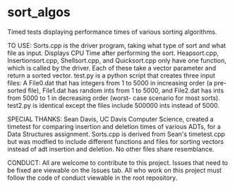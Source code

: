 # sort_algos
Timed tests displaying performance times of various sorting algorithms.

TO USE:
  Sorts.cpp is the driver program, taking what type of sort and what file as input. Displays CPU Time after performing
  the sort. Heapsort.cpp, Insertionsort.cpp, Shellsort.cpp, and Quicksort.cpp only have one function, which is called
  by the driver. Each of these take a vector parameter and return a sorted vector. test.py is a python script that 
  creates three input files: A File0.dat that has integers from 1 to 5000 in increasing order (a pre-sorted file), 
  File1.dat has random ints from 1 to 5000, and File2.dat has ints from 5000 to 1 in decreasing order (worst- case 
  scenario for most sorts). test2.py is identical except the files include 500000 ints instead of 5000. 

SPECIAL THANKS:
  Sean Davis, UC Davis Computer Science, created a timetest for comparing insertion and deletion times of various ADTs,
  for a Data Structures assignment. Sorts.cpp is derived from Sean's timetest.cpp but was modfied to include different
  functions and files for sorting vectors instead of adt insertion and deletion. No other files share resemblance.

CONDUCT:
  All are welcome to contribute to this project. Issues that need to be fixed are viewable on the Issues tab. All who
  work on this project must follow the code of conduct viewable in the root repository.
